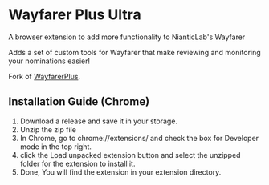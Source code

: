 # Wayfarer Plus Ultra

A browser extension to add more functionality to NianticLab's Wayfarer

Adds a set of custom tools for Wayfarer that make reviewing and monitoring your nominations easier!

Fork of [WayfarerPlus](https://github.com/MrJPGames/WayFarerPlus).

## Installation Guide (Chrome)

1. Download a release and save it in your storage.
2. Unzip the zip file 
3. In Chrome, go to chrome://extensions/ and check the box for Developer mode in the top right.
4. click the Load unpacked extension button and select the unzipped folder for the extension to install it.
5. Done, You will find the extension in your extension directory.

